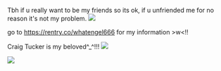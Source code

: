 Tbh if u really want to be my friends so its ok, if u unfriended me for no reason it's not my problem.
<img
src="https://media.discordapp.net/attachments/1122109322999111692/1294480442291912704/Untitled89_20241012085813.png?ex=670b2a5b&is=6709d8db&hm=d31bbf9bc31ce457891a91ff7c9157244aba8d88a27f9b99556326f2c84ffefa&" /></p>
go to https://rentry.co/whatengel666 for my information >w<!!

Craig Tucker is my beloved^_^!!!
<img src="https://img1.picmix.com/output/pic/normal/0/7/0/2/12062070_63bb3.gif" /></p>
<img
src="https://media.discordapp.net/attachments/1122109322999111692/1294480462974291998/Untitled89_20241012085436.png?ex=670b2a60&is=6709d8e0&hm=b127ad7c8c5475f66139c4676b62d59d648187286ba35975792425a5ac151dfb&" /></p>
